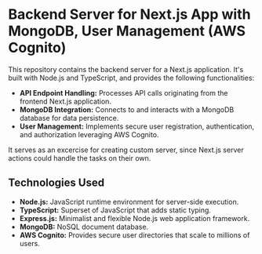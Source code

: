 # Backend Server for Next.js App with MongoDB, User Management (AWS Cognito)

This repository contains the backend server for a Next.js application. It's built with Node.js and TypeScript, and provides the following functionalities:

* **API Endpoint Handling:** Processes API calls originating from the frontend Next.js application.
* **MongoDB Integration:** Connects to and interacts with a MongoDB database for data persistence.
* **User Management:** Implements secure user registration, authentication, and authorization leveraging AWS Cognito.

It serves as an excercise for creating custom server, since Next.js server actions could handle the tasks on their own.

## Technologies Used

* **Node.js:** JavaScript runtime environment for server-side execution.
* **TypeScript:** Superset of JavaScript that adds static typing.
* **Express.js:** Minimalist and flexible Node.js web application framework.
* **MongoDB:** NoSQL document database.
* **AWS Cognito:** Provides secure user directories that scale to millions of users.

